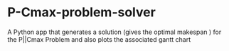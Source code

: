 # P-Cmax-problem-solver
A Python app that generates a solution (gives the optimal makespan ) for the P||Cmax Problem and also plots the associated gantt chart
